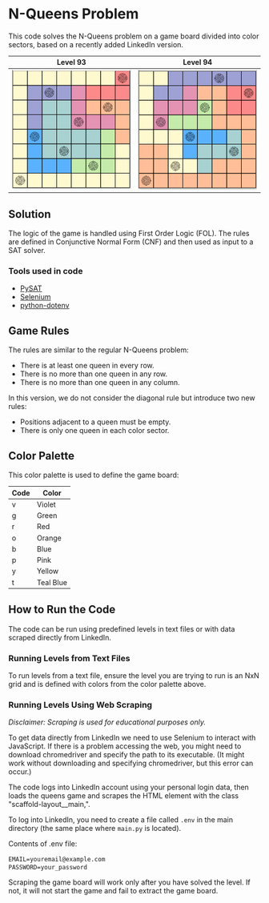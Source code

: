 # N-Queens Problem

This code solves the N-Queens problem on a game board divided into color sectors, based on a recently added LinkedIn version.

Level 93             |  Level 94
:-------------------------:|:-------------------------:
![](imgs/lvl_93.PNG)  |  ![](imgs/lvl_95.PNG)

## Solution 
The logic of the game is handled using First Order Logic (FOL). The rules are defined in Conjunctive Normal Form (CNF) and then used as input to a SAT solver.

### Tools used in code
- [PySAT](https://pysathq.github.io/)
- [Selenium](https://www.selenium.dev/)
- [python-dotenv](https://pypi.org/project/python-dotenv/)

## Game Rules 
The rules are similar to the regular N-Queens problem:

- There is at least one queen in every row.
- There is no more than one queen in any row.
- There is no more than one queen in any column.

In this version, we do not consider the diagonal rule but introduce two new rules:

- Positions adjacent to a queen must be empty.
- There is only one queen in each color sector.

## Color Palette
This color palette is used to define the game board:

| Code | Color      |
|------|------------|
| v    | Violet     |
| g    | Green      |
| r    | Red        |
| o    | Orange     |
| b    | Blue       |
| p    | Pink       |
| y    | Yellow     |
| t    | Teal Blue  |

## How to Run the Code  
The code can be run using predefined levels in text files or with data scraped directly from LinkedIn.

### Running Levels from Text Files
To run levels from a text file, ensure the level you are trying to run is an NxN grid and is defined with colors from the color palette above.

### Running Levels Using Web Scraping
*Disclaimer: Scraping is used for educational purposes only.*

To get data directly from LinkedIn we need to use Selenium to interact with JavaScript. If there is a problem accessing the web, you might need to download chromedriver and specify the path to its executable. (It might work without downloading and specifying chromedriver, but this error can occur.)

The code logs into LinkedIn account using your personal login data, then loads the queens game and scrapes the HTML element with the class "scaffold-layout__main,".

To log into LinkedIn, you need to create a file called `.env` in the main directory (the same place where `main.py` is located).

Contents of .env file:
```
EMAIL=youremail@example.com
PASSWORD=your_password
```

Scraping the game board will work only after you have solved the level. If not, it will not start the game and fail to extract the game board.